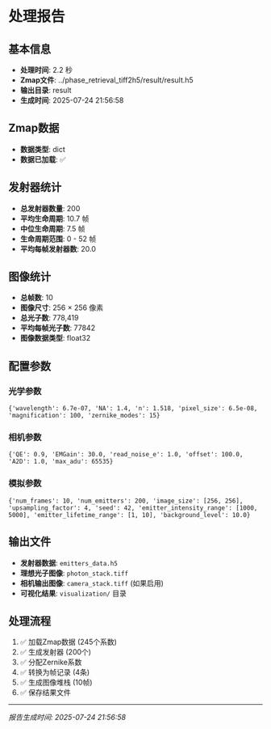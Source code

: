 # 处理报告

## 基本信息
- **处理时间**: 2.2 秒
- **Zmap文件**: ../phase_retrieval_tiff2h5/result/result.h5
- **输出目录**: result
- **生成时间**: 2025-07-24 21:56:58

## Zmap数据
- **数据类型**: dict
- **数据已加载**: ✅

## 发射器统计
- **总发射器数量**: 200
- **平均生命周期**: 10.7 帧
- **中位生命周期**: 7.5 帧
- **生命周期范围**: 0 - 52 帧
- **平均每帧发射器数**: 20.0

## 图像统计
- **总帧数**: 10
- **图像尺寸**: 256 × 256 像素
- **总光子数**: 778,419
- **平均每帧光子数**: 77842
- **图像数据类型**: float32

## 配置参数

### 光学参数
```
{'wavelength': 6.7e-07, 'NA': 1.4, 'n': 1.518, 'pixel_size': 6.5e-08, 'magnification': 100, 'zernike_modes': 15}
```

### 相机参数
```
{'QE': 0.9, 'EMGain': 30.0, 'read_noise_e': 1.0, 'offset': 100.0, 'A2D': 1.0, 'max_adu': 65535}
```

### 模拟参数
```
{'num_frames': 10, 'num_emitters': 200, 'image_size': [256, 256], 'upsampling_factor': 4, 'seed': 42, 'emitter_intensity_range': [1000, 5000], 'emitter_lifetime_range': [1, 10], 'background_level': 10.0}
```

## 输出文件
- **发射器数据**: `emitters_data.h5`
- **理想光子图像**: `photon_stack.tiff`
- **相机输出图像**: `camera_stack.tiff` (如果启用)
- **可视化结果**: `visualization/` 目录

## 处理流程
1. ✅ 加载Zmap数据 (245个系数)
2. ✅ 生成发射器 (200个)
3. ✅ 分配Zernike系数
4. ✅ 转换为帧记录 (4条)
5. ✅ 生成图像堆栈 (10帧)
6. ✅ 保存结果文件

---
*报告生成时间: 2025-07-24 21:56:58*
